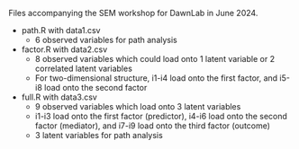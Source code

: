 Files accompanying the SEM workshop for DawnLab in June 2024.

- path.R with data1.csv
  - 6 observed variables for path analysis
- factor.R with data2.csv
  - 8 observed variables which could load onto 1 latent variable or 2 correlated latent variables
  - For two-dimensional structure, i1-i4 load onto the first factor, and i5-i8 load onto the second factor
- full.R with data3.csv
  - 9 observed variables which load onto 3 latent variables
  - i1-i3 load onto the first factor (predictor), i4-i6 load onto the second factor (mediator), and i7-i9 load onto the third factor (outcome)
  - 3 latent variables for path analysis
